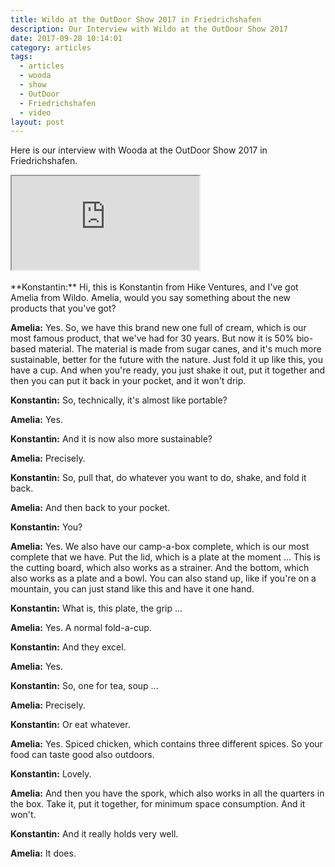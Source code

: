 ```yaml
---
title: Wildo at the OutDoor Show 2017 in Friedrichshafen
description: Our Interview with Wildo at the OutDoor Show 2017
date: 2017-09-28 10:14:01
category: articles
tags:
  - articles
  - wooda
  - show
  - OutDoor
  - Friedrichshafen
  - video
layout: post
---
```


Here is our interview with Wooda at the OutDoor Show 2017 in Friedrichshafen.

<div class="embed-responsive embed-responsive-16by9">
    <iframe class="embed-responsive-item" src="https://www.youtube.com/embed/43Yt4uvTq2k"></iframe>
</div>
<br>
<!--more-->
**Konstantin:**	Hi, this is Konstantin from Hike Ventures, and I've got Amelia from Wildo. Amelia, would you say something about the new products that you've got?

**Amelia:**	Yes. So, we have this brand new one full of cream, which is our most famous product, that we've had for 30 years. But now it is 50% bio-based material. The material is made from sugar canes, and it's much more sustainable, better for the future with the nature.
Just fold it up like this, you have a cup. And when you're ready, you just shake it out, put it together and then you can put it back in your pocket, and it won't drip.

**Konstantin:**	So, technically, it's almost like portable?

**Amelia:**	Yes.

**Konstantin:**	And it is now also more sustainable?

**Amelia:**	Precisely.

**Konstantin:**	So, pull that, do whatever you want to do, shake, and fold it back.

**Amelia:**	And then back to your pocket.

**Konstantin:**	You?

**Amelia:**	Yes. We also have our camp-a-box complete, which is our most complete that we have.
Put the lid, which is a plate at the moment ... This is the cutting board, which also works as a strainer. And the bottom, which also works as a plate and a bowl. You can also stand up, like if you're on a mountain, you can just stand like this and have it one hand.

**Konstantin:**	What is, this plate, the grip ...

**Amelia:**	Yes. A normal fold-a-cup.

**Konstantin:**	And they excel.

**Amelia:**	Yes.

**Konstantin:**	So, one for tea, soup ...

**Amelia:**	Precisely.

**Konstantin:**	Or eat whatever.

**Amelia:**	Yes. Spiced chicken, which contains three different spices. So your food can taste good also outdoors.

**Konstantin:**	Lovely.

**Amelia:**	And then you have the spork, which also works in all the quarters in the box. Take it, put it together, for minimum space consumption. And it won't.

**Konstantin:**	And it really holds very well.

**Amelia:**	It does.
